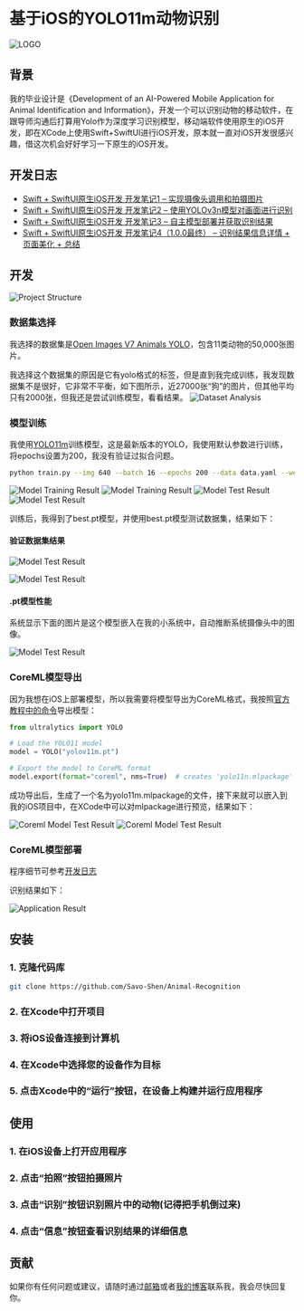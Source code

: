 # 基于iOS的YOLO11m动物识别

![LOGO](./Animal_Recognition/Assets.xcassets/AppIcon.appiconset/logo_1024.png)

## 背景
我的毕业设计是《Development of an AI-Powered Mobile Application for Animal Identification and Information》，开发一个可以识别动物的移动软件，在跟导师沟通后打算用Yolo作为深度学习识别模型，移动端软件使用原生的iOS开发，即在XCode上使用Swift+SwiftUI进行iOS开发，原本就一直对iOS开发很感兴趣，借这次机会好好学习一下原生的iOS开发。

## 开发日志
- [Swift + SwiftUI原生iOS开发 开发笔记1 – 实现摄像头调用和拍摄图片](https://shenyifan.home.blog/2024/11/17/swift-swiftui原生ios开发-开发笔记1-实现摄像头调用和拍摄图/)
- [Swift + SwiftUI原生iOS开发 开发笔记2 – 使用YOLOv3n模型对画面进行识别](https://shenyifan.home.blog/2024/11/24/swift-swiftui原生ios开发-开发笔记2-使用yolov3n模型对画面进行识/)
- [Swift + SwiftUI原生iOS开发 开发笔记3 – 自主模型部署并获取识别结果](https://shenyifan.home.blog/2025/04/06/swift-swiftui原生ios开发-开发笔记3-自主模型部署并获取识别/)
- [Swift + SwiftUI原生iOS开发 开发笔记4（1.0.0最终） – 识别结果信息详情 + 页面美化 + 总结](https://shenyifan.home.blog/2025/04/13/swift-swiftui原生ios开发-开发笔记4（1-0-0最终）-识别结果信/)

## 开发
![Project Structure](./res/images/Animal%20Identification%20on%20iOS.png)

### 数据集选择
我选择的数据集是[Open Images V7 Animals YOLO](https://www.kaggle.com/datasets/sergiomoy/open-imagea-v7-animals-yolo)，包含11类动物的50,000张图片。

我选择这个数据集的原因是它有yolo格式的标签，但是直到我完成训练，我发现数据集不是很好，它非常不平衡，如下图所示，近27000张“狗”的图片，但其他平均只有2000张，但我还是尝试训练模型，看看结果。
![Dataset Analysis](./res/images/dataset%20labels.jpg)

### 模型训练

我使用[YOLO11m](https://docs.ultralytics.com/models/yolo11/)训练模型，这是最新版本的YOLO，我使用默认参数进行训练，将epochs设置为200，我没有验证过拟合问题。
```bash
python train.py --img 640 --batch 16 --epochs 200 --data data.yaml --weights yolov8n.pt
```

![Model Training Result](./res/images/P_curve.png)
![Model Training Result](./res/images/PR_curve.png)
![Model Test Result](./res/images/R_curve.png)
![Model Test Result](./res/images/training_loss_curve.png)

训练后，我得到了best.pt模型，并使用best.pt模型测试数据集，结果如下：

#### 验证数据集结果

![Model Test Result](./res/images/val_batch0_pred.jpg)

![Model Test Result](./res/images/val_batch1_pred.jpg)

#### .pt模型性能

系统显示下面的图片是这个模型嵌入在我的小系统中，自动推断系统摄像头中的图像。

![Model Test Result](./res/images/Dog.png)

### CoreML模型导出
因为我想在iOS上部署模型，所以我需要将模型导出为CoreML格式，我按照[官方教程中的命令](https://docs.ultralytics.com/integrations/coreml/)导出模型：
```python
from ultralytics import YOLO

# Load the YOLO11 model
model = YOLO("yolov11m.pt")

# Export the model to CoreML format
model.export(format="coreml", nms=True)  # creates 'yolo11n.mlpackage'
```

成功导出后，生成了一个名为yolo11m.mlpackage的文件，接下来就可以嵌入到我的iOS项目中，在XCode中可以对mlpackage进行预览，结果如下：

![Coreml Model Test Result](./res/images/coreml_result.jpeg)
![Coreml Model Test Result](./res/images/coreml_result2.jpeg)

### CoreML模型部署
程序细节可参考[开发日志](#开发日志)

识别结果如下：

![Application Result](./res/images/app_picture.PNG)

## 安装
### 1. 克隆代码库
```bash
git clone https://github.com/Savo-Shen/Animal-Recognition
```

### 2. 在Xcode中打开项目

### 3. 将iOS设备连接到计算机

### 4. 在Xcode中选择您的设备作为目标

### 5. 点击Xcode中的“运行”按钮，在设备上构建并运行应用程序

## 使用

### 1. 在iOS设备上打开应用程序

### 2. 点击“拍照”按钮拍摄照片

### 3. 点击“识别”按钮识别照片中的动物(记得把手机倒过来)

### 4. 点击“信息”按钮查看识别结果的详细信息

## 贡献
如果你有任何问题或建议，请随时通过[邮箱](mailto:savo_shen@qq.com)或者[我的博客](https://shenyifan.home.blog/)联系我，我会尽快回复你。